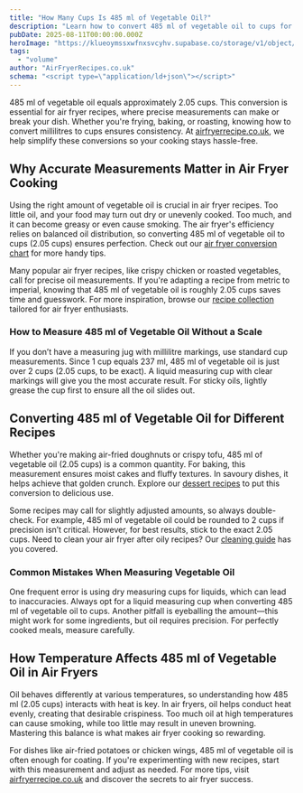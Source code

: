 ```yaml
---
title: "How Many Cups Is 485 ml of Vegetable Oil?"
description: "Learn how to convert 485 ml of vegetable oil to cups for perfect air fryer recipes. Get precise measurements in seconds!"
pubDate: 2025-08-11T00:00:00.000Z
heroImage: "https://klueoymssxwfnxsvcyhv.supabase.co/storage/v1/object/public/md/how-many-cups-is-485-ml-of-vegetable-oil-8b8918e6.webp"
tags:
  - "volume"
author: "AirFryerRecipes.co.uk"
schema: "<script type=\"application/ld+json\"></script>"
---
```


<p>485 ml of vegetable oil equals approximately 2.05 cups. This conversion is essential for air fryer recipes, where precise measurements can make or break your dish. Whether you're frying, baking, or roasting, knowing how to convert millilitres to cups ensures consistency. At <a href=https://www.airfryerrecipe.co.uk/>airfryerrecipe.co.uk</a>, we help simplify these conversions so your cooking stays hassle-free.</p>

<h2>Why Accurate Measurements Matter in Air Fryer Cooking</h2>
<p>Using the right amount of vegetable oil is crucial in air fryer recipes. Too little oil, and your food may turn out dry or unevenly cooked. Too much, and it can become greasy or even cause smoking. The air fryer's efficiency relies on balanced oil distribution, so converting 485 ml of vegetable oil to cups (2.05 cups) ensures perfection. Check out our <a href=https://www.airfryerrecipe.co.uk/air-fryer-conversion-chart>air fryer conversion chart</a> for more handy tips.</p>

<p>Many popular air fryer recipes, like crispy chicken or roasted vegetables, call for precise oil measurements. If you're adapting a recipe from metric to imperial, knowing that 485 ml of vegetable oil is roughly 2.05 cups saves time and guesswork. For more inspiration, browse our <a href=https://www.airfryerrecipe.co.uk/recipes>recipe collection</a> tailored for air fryer enthusiasts.</p>

<h3>How to Measure 485 ml of Vegetable Oil Without a Scale</h3>
<p>If you don’t have a measuring jug with millilitre markings, use standard cup measurements. Since 1 cup equals 237 ml, 485 ml of vegetable oil is just over 2 cups (2.05 cups, to be exact). A liquid measuring cup with clear markings will give you the most accurate result. For sticky oils, lightly grease the cup first to ensure all the oil slides out.</p>

<h2>Converting 485 ml of Vegetable Oil for Different Recipes</h2>
<p>Whether you're making air-fried doughnuts or crispy tofu, 485 ml of vegetable oil (2.05 cups) is a common quantity. For baking, this measurement ensures moist cakes and fluffy textures. In savoury dishes, it helps achieve that golden crunch. Explore our <a href=https://www.airfryerrecipe.co.uk/recipe-category/dessert>dessert recipes</a> to put this conversion to delicious use.</p>

<p>Some recipes may call for slightly adjusted amounts, so always double-check. For example, 485 ml of vegetable oil could be rounded to 2 cups if precision isn’t critical. However, for best results, stick to the exact 2.05 cups. Need to clean your air fryer after oily recipes? Our <a href=https://www.airfryerrecipe.co.uk/air-fryer-cleaner>cleaning guide</a> has you covered.</p>

<h3>Common Mistakes When Measuring Vegetable Oil</h3>
<p>One frequent error is using dry measuring cups for liquids, which can lead to inaccuracies. Always opt for a liquid measuring cup when converting 485 ml of vegetable oil to cups. Another pitfall is eyeballing the amount—this might work for some ingredients, but oil requires precision. For perfectly cooked meals, measure carefully.</p>

<h2>How Temperature Affects 485 ml of Vegetable Oil in Air Fryers</h2>
<p>Oil behaves differently at various temperatures, so understanding how 485 ml (2.05 cups) interacts with heat is key. In air fryers, oil helps conduct heat evenly, creating that desirable crispiness. Too much oil at high temperatures can cause smoking, while too little may result in uneven browning. Mastering this balance is what makes air fryer cooking so rewarding.</p>

<p>For dishes like air-fried potatoes or chicken wings, 485 ml of vegetable oil is often enough for coating. If you're experimenting with new recipes, start with this measurement and adjust as needed. For more tips, visit <a href=https://www.airfryerrecipe.co.uk/>airfryerrecipe.co.uk</a> and discover the secrets to air fryer success.</p>